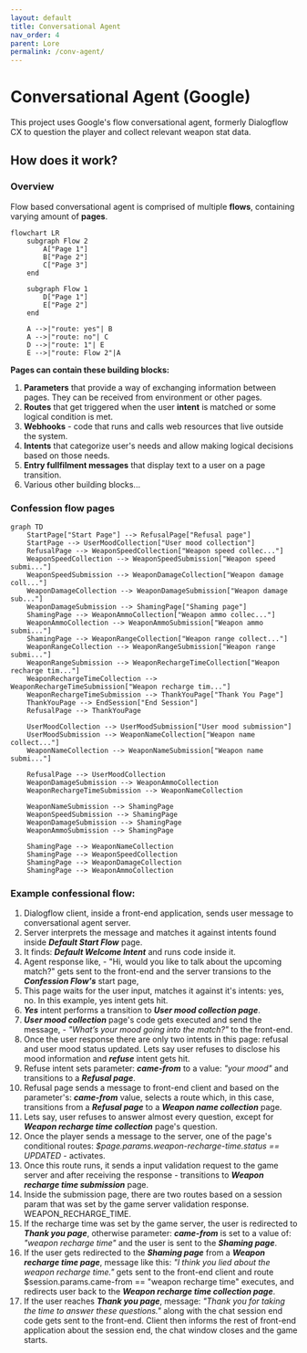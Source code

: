 ```yaml
---
layout: default
title: Conversational Agent
nav_order: 4
parent: Lore
permalink: /conv-agent/
---
```


# **Conversational Agent (Google)**

This project uses Google's flow conversational agent, formerly Dialogflow CX to question the player and collect relevant weapon stat data.

## How does it work?

### Overview

Flow based conversational agent is comprised of multiple **flows**, containing varying amount of **pages**. 

```mermaid
flowchart LR
    subgraph Flow 2
        A["Page 1"]
        B["Page 2"]
        C["Page 3"]
    end

    subgraph Flow 1
        D["Page 1"]
        E["Page 2"]
    end

    A -->|"route: yes"| B
    A -->|"route: no"| C
    D -->|"route: 1"| E
    E -->|"route: Flow 2"|A
```

**Pages can contain these building blocks:**
1. **Parameters** that provide a way of exchanging information between pages. They can be received from environment or other pages.
2. **Routes** that get triggered when the user **intent** is matched or some logical condition is met.
3. **Webhooks** - code that runs and calls web resources that live outside the system.
4. **Intents** that categorize user's needs and allow making logical decisions based on those needs.
5. **Entry fullfilment messages** that display text to a user on a page transition.
6. Various other building blocks...


### Confession flow pages

```mermaid
graph TD
    StartPage["Start Page"] --> RefusalPage["Refusal page"]
    StartPage --> UserMoodCollection["User mood collection"]
    RefusalPage --> WeaponSpeedCollection["Weapon speed collec..."]
    WeaponSpeedCollection --> WeaponSpeedSubmission["Weapon speed submi..."]
    WeaponSpeedSubmission --> WeaponDamageCollection["Weapon damage coll..."]
    WeaponDamageCollection --> WeaponDamageSubmission["Weapon damage sub..."]
    WeaponDamageSubmission --> ShamingPage["Shaming page"]
    ShamingPage --> WeaponAmmoCollection["Weapon ammo collec..."]
    WeaponAmmoCollection --> WeaponAmmoSubmission["Weapon ammo submi..."]
    ShamingPage --> WeaponRangeCollection["Weapon range collect..."]
    WeaponRangeCollection --> WeaponRangeSubmission["Weapon range submi..."]
    WeaponRangeSubmission --> WeaponRechargeTimeCollection["Weapon recharge tim..."]
    WeaponRechargeTimeCollection --> WeaponRechargeTimeSubmission["Weapon recharge tim..."]
    WeaponRechargeTimeSubmission --> ThankYouPage["Thank You Page"]
    ThankYouPage --> EndSession["End Session"]
    RefusalPage --> ThankYouPage

    UserMoodCollection --> UserMoodSubmission["User mood submission"]
    UserMoodSubmission --> WeaponNameCollection["Weapon name collect..."]
    WeaponNameCollection --> WeaponNameSubmission["Weapon name submi..."]

    RefusalPage --> UserMoodCollection
    WeaponDamageSubmission --> WeaponAmmoCollection
    WeaponRechargeTimeSubmission --> WeaponNameCollection

    WeaponNameSubmission --> ShamingPage
    WeaponSpeedSubmission --> ShamingPage
    WeaponDamageSubmission --> ShamingPage
    WeaponAmmoSubmission --> ShamingPage

    ShamingPage --> WeaponNameCollection
    ShamingPage --> WeaponSpeedCollection
    ShamingPage --> WeaponDamageCollection
    ShamingPage --> WeaponAmmoCollection
```

### Example confessional flow:

1. Dialogflow client, inside a front-end application, sends user message to conversational agent server.
2. Server interprets the message and matches it against intents found inside ***Default Start Flow*** page.
3. It finds: ***Default Welcome Intent*** and runs code inside it.
4. Agent response like, - "Hi, would you like to talk about the upcoming match?" gets sent to the front-end and the server transions to the ***Confession Flow's*** start page,
5. This page waits for the user input, matches it against it's intents: yes, no. In this example, yes intent gets hit.
6. ***Yes*** intent performs a transition to ***User mood collection page***.
7. ***User mood collection*** page's code gets executed and send the message, - *"What’s your mood going into the match?"* to the front-end.
8. Once the user response there are only two intents in this page: refusal and user mood status updated. Lets say user refuses to disclose his mood information and ***refuse*** intent gets hit.
9. Refuse intent sets parameter: ***came-from*** to a value: *"your mood"* and transitions to a ***Refusal page***.
10. Refusal page sends a message to front-end client and based on the parameter's: ***came-from*** value, selects a route which, in this case, transitions from a ***Refusal page*** to a ***Weapon name collection*** page.
11. Lets say, user refuses to answer almost every question, except for ***Weapon recharge time collection*** page's question.
12. Once the player sends a message to the server, one of the page's conditional routes: *$page.params.weapon-recharge-time.status == UPDATED* - activates.
13. Once this route runs, it sends a input validation request to the game server and after receiving the response - transitions to ***Weapon recharge time submission*** page.
14. Inside the submission page, there are two routes based on a session param that was set by the game server validation response. WEAPON_RECHARGE_TIME.
15. If the recharge time was set by the game server, the user is redirected to ***Thank you page***, otherwise parameter: ***came-from*** is set to a value of: *"weapon recharge time"* and the user is sent to the ***Shaming page***.
16. If the user gets redirected to the ***Shaming page*** from a ***Weapon recharge time page***, message like this: *"I think you lied about the weapon recharge time."* gets sent to the front-end client and route $session.params.came-from == "weapon recharge time" executes, and redirects user back to the ***Weapon recharge time collection page***.
17. If the user reaches ***Thank you page***, message: *"Thank you for taking the time to answer these questions."* along with the chat session end code gets sent to the front-end. Client then informs the rest of front-end application about the session end, the chat window closes and the game starts.
